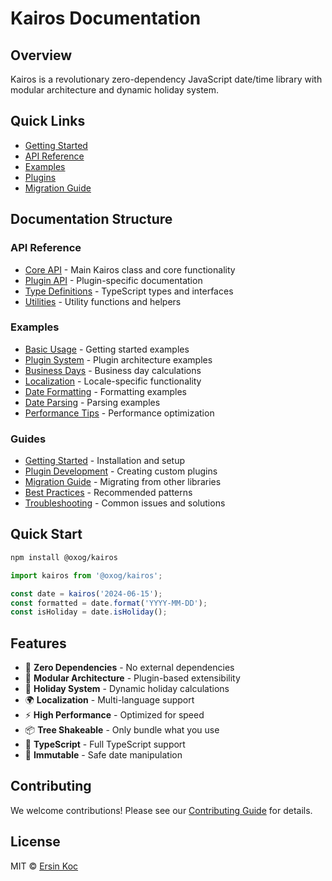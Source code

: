 # Kairos Documentation

## Overview

Kairos is a revolutionary zero-dependency JavaScript date/time library with modular architecture and dynamic holiday system.

## Quick Links

- [Getting Started](guides/getting-started.md)
- [API Reference](api/README.md)
- [Examples](examples/README.md)
- [Plugins](plugins/README.md)
- [Migration Guide](guides/migration-guide.md)

## Documentation Structure

### API Reference
- [Core API](api/core/) - Main Kairos class and core functionality
- [Plugin API](api/plugins/) - Plugin-specific documentation
- [Type Definitions](api/types/) - TypeScript types and interfaces
- [Utilities](api/utils/) - Utility functions and helpers

### Examples
- [Basic Usage](examples/basic-usage.md) - Getting started examples
- [Plugin System](examples/plugin-system.md) - Plugin architecture examples
- [Business Days](examples/business-days.md) - Business day calculations
- [Localization](examples/localization.md) - Locale-specific functionality
- [Date Formatting](examples/date-formatting.md) - Formatting examples
- [Date Parsing](examples/date-parsing.md) - Parsing examples
- [Performance Tips](examples/performance.md) - Performance optimization

### Guides
- [Getting Started](guides/getting-started.md) - Installation and setup
- [Plugin Development](guides/plugin-development.md) - Creating custom plugins
- [Migration Guide](guides/migration-guide.md) - Migrating from other libraries
- [Best Practices](guides/best-practices.md) - Recommended patterns
- [Troubleshooting](guides/troubleshooting.md) - Common issues and solutions

## Quick Start

```bash
npm install @oxog/kairos
```

```typescript
import kairos from '@oxog/kairos';

const date = kairos('2024-06-15');
const formatted = date.format('YYYY-MM-DD');
const isHoliday = date.isHoliday();
```

## Features

- 🚀 **Zero Dependencies** - No external dependencies
- 🔧 **Modular Architecture** - Plugin-based extensibility
- 📅 **Holiday System** - Dynamic holiday calculations
- 🌍 **Localization** - Multi-language support
- ⚡ **High Performance** - Optimized for speed
- 📦 **Tree Shakeable** - Only bundle what you use
- 🎯 **TypeScript** - Full TypeScript support
- 🔄 **Immutable** - Safe date manipulation

## Contributing

We welcome contributions! Please see our [Contributing Guide](CONTRIBUTING.md) for details.

## License

MIT © [Ersin Koc](https://github.com/ersinkoc)
